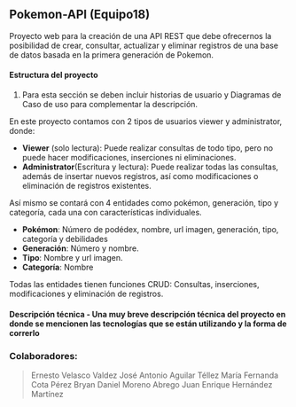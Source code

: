 ﻿## Pokemon-API (Equipo18)
Proyecto web para la creación de una API REST  que debe ofrecernos la posibilidad de crear, consultar, actualizar y eliminar registros de una base de datos basada en la primera generación de Pokemon.
#### Estructura del proyecto  

 1. Para esta sección se deben incluir historias de usuario y Diagramas de Caso de uso para complementar la descripción.
 
En este proyecto contamos con 2 tipos de usuarios viewer y administrator, donde:

 - **Viewer** (solo lectura): Puede realizar consultas de todo tipo, pero no puede hacer modificaciones, inserciones ni eliminaciones.
 - **Administrator**(Escritura y lectura): Puede realizar todas las consultas, además de insertar nuevos registros, así como modificaciones o eliminación de registros existentes.

Así mismo se contará con 4 entidades como pokémon, generación, tipo y categoría, cada una con características individuales.

 - **Pokémon**: Número de podédex, nombre, url imagen, generación, tipo, categoría y debilidades
 - **Generación**: Número y nombre.
 - **Tipo**: Nombre y url imagen.
 - **Categoría**: Nombre

Todas las entidades tienen funciones CRUD: Consultas, inserciones, modificaciones y eliminación de registros.
 
#### Descripción técnica - Una muy breve descripción técnica del proyecto en donde se mencionen las tecnologías que se están utilizando y la forma de correrlo

 
### Colaboradores:
> Ernesto Velasco Valdez
> José Antonio Aguilar Téllez
> María Fernanda Cota Pérez
> Bryan Daniel Moreno Abrego
> Juan Enrique Hernández Martínez





